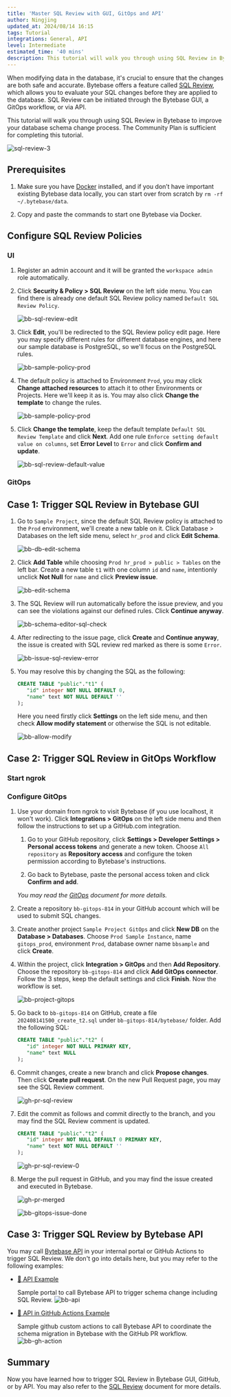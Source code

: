 ```yaml
---
title: 'Master SQL Review with GUI, GitOps and API'
author: Ningjing
updated_at: 2024/08/14 16:15
tags: Tutorial
integrations: General, API
level: Intermediate
estimated_time: '40 mins'
description: This tutorial will walk you through using SQL Review in Bytebase to improve your database schema change process.
---
```


When modifying data in the database, it's crucial to ensure that the changes are both safe and accurate. Bytebase offers a feature called [SQL Review](/docs/sql-review/overview/), which allows you to evaluate your SQL changes before they are applied to the database. SQL Review can be initiated through the Bytebase GUI, a GitOps workflow, or via API.

This tutorial will walk you through using SQL Review in Bytebase to improve your database schema change process. The Community Plan is sufficient for completing this tutorial.

![sql-review-3](/content/docs/tutorials/sql-review/sql-review-3.webp)

## Prerequisites

1. Make sure you have [Docker](https://www.docker.com/) installed, and if you don’t have important existing Bytebase data locally, you can start over from scratch by `rm -rf ~/.bytebase/data`.
1. Copy and paste the commands to start one Bytebase via Docker.

   <IncludeBlock url="/docs/get-started/install/terminal-docker-run-volume"></IncludeBlock>

## Configure SQL Review Policies

### UI

1. Register an admin account and it will be granted the `workspace admin` role automatically.

1. Click **Security & Policy > SQL Review** on the left side menu. You can find there is already one default SQL Review policy named `Default SQL Review Policy`.

   ![bb-sql-review-edit](/content/docs/tutorials/sql-review/bb-sql-review-edit.webp)

1. Click **Edit**, you'll be redirected to the SQL Review policy edit page. Here you may specify different rules for different database engines, and here our sample database is PostgreSQL, so we'll focus on the PostgreSQL rules.

   ![bb-sample-policy-prod](/content/docs/tutorials/sql-review/bb-sample-policy-prod.webp)

1. The default policy is attached to Environment `Prod`, you may click **Change attached resources** to attach it to other Environments or Projects. Here we'll keep it as is. You may also click **Change the template** to change the rules.

   ![bb-sample-policy-prod](/content/docs/tutorials/sql-review/bb-sample-policy-prod.webp)

1. Click **Change the template**, keep the default template `Default SQL Review Template` and click **Next**. Add one rule `Enforce setting default value on columns`, set **Error Level** to `Error` and click **Confirm and update**.

   ![bb-sql-review-default-value](/content/docs/tutorials/sql-review/bb-sql-review-default-value.webp)

### GitOps

<TutorialBlock url="/docs/tutorials/api-sql-review/" title="Codify SQL Review Policies with Bytebase API" />

## Case 1: Trigger SQL Review in Bytebase GUI

1. Go to `Sample Project`, since the default SQL Review policy is attached to the `Prod` environment, we'll create a new table on it. Click Database > Databases on the left side menu, select `hr_prod` and click **Edit Schema**.

   ![bb-db-edit-schema](/content/docs/tutorials/sql-review/bb-db-edit-schema.webp)

1. Click **Add Table** while choosing `Prod hr_prod > public > Tables` on the left bar. Create a new table `t1` with one column `id` and `name`, intentionly unclick **Not Null** for `name` and click **Preview issue**.

   ![bb-edit-schema](/content/docs/tutorials/sql-review/bb-edit-schema.webp)

1. The SQL Review will run automatically before the issue preview, and you can see the violations against our defined rules. Click **Continue anyway**.

   ![bb-schema-editor-sql-check](/content/docs/tutorials/sql-review/bb-schema-editor-sql-check.webp)

1. After redirecting to the issue page, click **Create** and **Continue anyway**, the issue is created with SQL review red marked as there is some `Error`.

   ![bb-issue-sql-review-error](/content/docs/tutorials/sql-review/bb-issue-sql-review-error.webp)

1. You may resolve this by changing the SQL as the following:

   ```sql
   CREATE TABLE "public"."t1" (
      "id" integer NOT NULL DEFAULT 0,
      "name" text NOT NULL DEFAULT ''
   );
   ```

   Here you need firstly click **Settings** on the left side menu, and then check **Allow modify statement** or otherwise the SQL is not editable.

   ![bb-allow-modify](/content/docs/tutorials/sql-review/bb-allow-modify.webp)

## Case 2: Trigger SQL Review in GitOps Workflow

### Start ngrok

<IncludeBlock url="/docs/get-started/install/vcs-with-ngrok"></IncludeBlock>

### Configure GitOps

1. Use your domain from ngrok to visit Bytebase (if you use localhost, it won't work). Click **Integrations > GitOps** on the left side menu and then follow the instructions to set up a GitHub.com integration.

   1. Go to your GitHub repository, click **Settings > Developer Settings > Personal access tokens** and generate a new token. Choose `All repository` as **Repository access** and configure the token permission according to Bytebase's instructions.

   1. Go back to Bytebase, paste the personal access token and click **Confirm and add**.

   _You may read the [GitOps](/docs/vcs-integration/add-git-provider/) document for more details._

1. Create a repository `bb-gitops-814` in your GitHub account which will be used to submit SQL changes.

1. Create another project `Sample Project GitOps` and click **New DB** on the **Database > Databases**. Choose `Prod Sample Instance`, name `gitops_prod`, environment `Prod`, database owner name `bbsample` and click **Create**.

1. Within the project, click **Integration > GitOps** and then **Add Repository**. Choose the repository `bb-gitops-814` and click **Add GitOps connector**. Follow the 3 steps, keep the default settings and click **Finish**. Now the workflow is set.

   ![bb-project-gitops](/content/docs/tutorials/sql-review/bb-project-gitops.webp)

1. Go back to `bb-gitops-814` on GitHub, create a file `202408141500_create_t2.sql` under `bb-gitops-814/bytebase/` folder. Add the following SQL:

   ```sql
   CREATE TABLE "public"."t2" (
      "id" integer NOT NULL PRIMARY KEY,
      "name" text NULL
   );
   ```

1. Commit changes, create a new branch and click **Propose changes**. Then click **Create pull request**. On the new Pull Request page, you may see the SQL Review comment.

   ![gh-pr-sql-review](/content/docs/tutorials/sql-review/gh-pr-sql-review.webp)

1. Edit the commit as follows and commit directly to the branch, and you may find the SQL Review comment is updated.

   ```sql
   CREATE TABLE "public"."t2" (
      "id" integer NOT NULL DEFAULT 0 PRIMARY KEY,
      "name" text NOT NULL DEFAULT ''
   );
   ```

   ![gh-pr-sql-review-0](/content/docs/tutorials/sql-review/gh-pr-sql-review-0.webp)

1. Merge the pull request in GitHub, and you may find the issue created and executed in Bytebase.

   ![gh-pr-merged](/content/docs/tutorials/sql-review/gh-pr-merged.webp)

   ![bb-gitops-issue-done](/content/docs/tutorials/sql-review/bb-gitops-issue-done.webp)

## Case 3: Trigger SQL Review by Bytebase API

You may call [Bytebase API](/docs/api/sql-review/) in your internal portal or GitHub Actions to trigger SQL Review. We don't go into details here, but you may refer to the following examples:

- [🐙 API Example](https://github.com/bytebase/api-example)

  Sample portal to call Bytebase API to trigger schema change including SQL Review.
  ![bb-api](/content/docs/tutorials/sql-review/bb-api.webp)

- [🐙 API in GitHub Actions Example](https://github.com/bytebase/github-action-example)

  Sample github custom actions to call Bytebase API to coordinate the schema migration in Bytebase with the GitHub PR workflow.
  ![bb-gh-action](/content/docs/tutorials/sql-review/bb-gh-action.webp)

## Summary

Now you have learned how to trigger SQL Review in Bytebase GUI, GitHub, or by API. You may also refer to the [SQL Review](/docs/sql-review/) document for more details.

